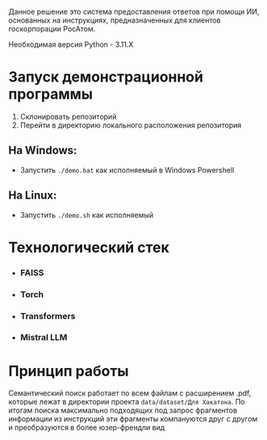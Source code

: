 Данное решение это система предоставления ответов при помощи ИИ, основанных на инструкциях, предназначенных для клиентов госкорпорации РосАтом. 

Необходимая версия Python - 3.11.X
# Запуск демонстрационной программы
1. Склонировать репозиторий
2. Перейти в директорию локального расположения репозитория
## На Windows:
* Запустить ```./demo.bat``` как исполняемый в Windows Powershell
## На Linux:
* Запустить ```./demo.sh``` как исполняемый

# Технологический стек
* ### FAISS
* ### Torch
* ### Transformers
* ### Mistral LLM

# Принцип работы
Семантический поиск работает по всем файлам с расширением .pdf, которые лежат в директории проекта `data/dataset/Для Хакатона`. По итогам поиска максимально подходящих под запрос фрагментов информации из инструкций эти фрагменты компануются друг с другом и преобразуются в более юзер-френдли вид